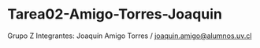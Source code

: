 # Tarea02-Amigo-Torres-Joaquin
Grupo Z
Integrantes: Joaquín Amigo Torres / joaquin.amigo@alumnos.uv.cl
